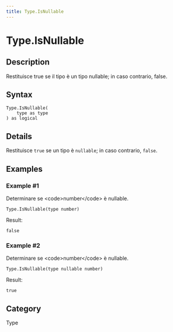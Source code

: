 ```yaml
---
title: Type.IsNullable
---
```


# Type.IsNullable


## Description

Restituisce true se il tipo è un tipo nullable; in caso contrario, false.


## Syntax

```powerquery
Type.IsNullable(
    type as type
) as logical
```


## Details

Restituisce <code>true</code> se un tipo è <code>nullable</code>; in caso contrario, <code>false</code>.


## Examples

### Example #1 
Determinare se &lt;code&gt;number&lt;/code&gt; è nullable.
```powerquery
Type.IsNullable(type number)
```

Result: 
```powerquery
false
```


### Example #2 
Determinare se &lt;code&gt;number&lt;/code&gt; è nullable.
```powerquery
Type.IsNullable(type nullable number)
```

Result: 
```powerquery
true
```




## Category
Type
